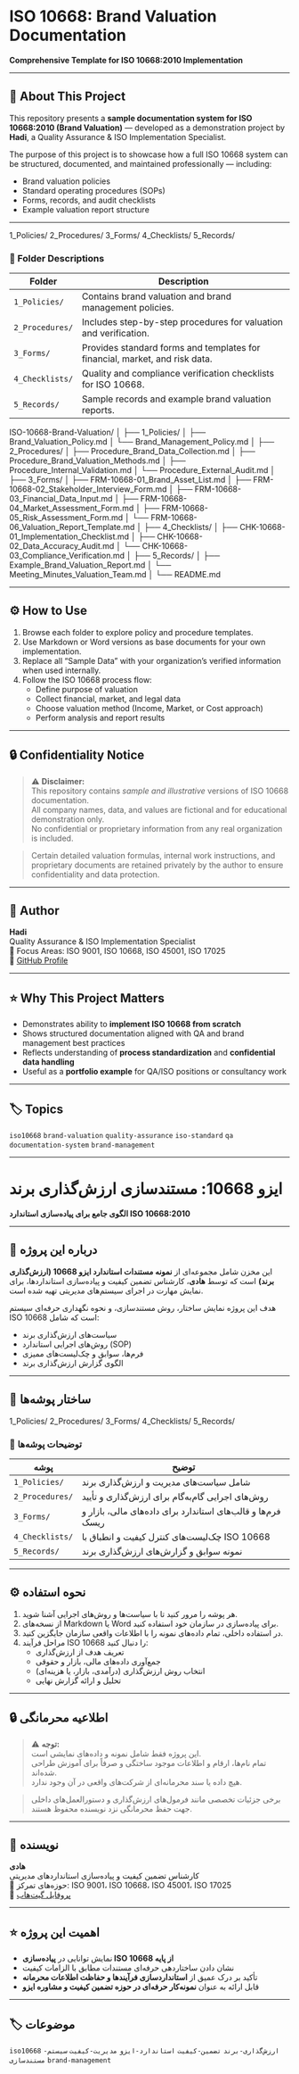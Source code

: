 # ISO 10668: Brand Valuation Documentation  
**Comprehensive Template for ISO 10668:2010 Implementation**

---

## 📘 About This Project
This repository presents a **sample documentation system for ISO 10668:2010 (Brand Valuation)** — developed as a demonstration project by **Hadi**, a Quality Assurance & ISO Implementation Specialist.  

The purpose of this project is to showcase how a full ISO 10668 system can be structured, documented, and maintained professionally — including:
- Brand valuation policies  
- Standard operating procedures (SOPs)  
- Forms, records, and audit checklists  
- Example valuation report structure  

---
1_Policies/ 2_Procedures/ 3_Forms/ 4_Checklists/ 5_Records/

### 📁 Folder Descriptions
| Folder | Description |
|--------|--------------|
| `1_Policies/` | Contains brand valuation and brand management policies. |
| `2_Procedures/` | Includes step-by-step procedures for valuation and verification. |
| `3_Forms/` | Provides standard forms and templates for financial, market, and risk data. |
| `4_Checklists/` | Quality and compliance verification checklists for ISO 10668. |
| `5_Records/` | Sample records and example brand valuation reports. |


ISO-10668-Brand-Valuation/
│
├── 1_Policies/
│   ├── Brand_Valuation_Policy.md
│   └── Brand_Management_Policy.md
│
├── 2_Procedures/
│   ├── Procedure_Brand_Data_Collection.md
│   ├── Procedure_Brand_Valuation_Methods.md
│   ├── Procedure_Internal_Validation.md
│   └── Procedure_External_Audit.md
│
├── 3_Forms/
│   ├── FRM-10668-01_Brand_Asset_List.md
│   ├── FRM-10668-02_Stakeholder_Interview_Form.md
│   ├── FRM-10668-03_Financial_Data_Input.md
│   ├── FRM-10668-04_Market_Assessment_Form.md
│   ├── FRM-10668-05_Risk_Assessment_Form.md
│   └── FRM-10668-06_Valuation_Report_Template.md
│
├── 4_Checklists/
│   ├── CHK-10668-01_Implementation_Checklist.md
│   ├── CHK-10668-02_Data_Accuracy_Audit.md
│   └── CHK-10668-03_Compliance_Verification.md
│
├── 5_Records/
│   ├── Example_Brand_Valuation_Report.md
│   └── Meeting_Minutes_Valuation_Team.md
│
└── README.md

---

## ⚙️ How to Use
1. Browse each folder to explore policy and procedure templates.  
2. Use Markdown or Word versions as base documents for your own implementation.  
3. Replace all “Sample Data” with your organization’s verified information when used internally.  
4. Follow the ISO 10668 process flow:
   - Define purpose of valuation  
   - Collect financial, market, and legal data  
   - Choose valuation method (Income, Market, or Cost approach)  
   - Perform analysis and report results  

---

## 🔒 Confidentiality Notice
> ⚠️ **Disclaimer:**  
> This repository contains *sample and illustrative* versions of ISO 10668 documentation.  
> All company names, data, and values are fictional and for educational demonstration only.  
> No confidential or proprietary information from any real organization is included.  

> Certain detailed valuation formulas, internal work instructions, and proprietary documents are retained privately by the author to ensure confidentiality and data protection.

---

## 🧠 Author
**Hadi**  
Quality Assurance & ISO Implementation Specialist  
📍 Focus Areas: ISO 9001, ISO 10668, ISO 45001, ISO 17025  
🔗 [GitHub Profile](https://github.com/YourGitHubUsername)

---

## ⭐ Why This Project Matters
- Demonstrates ability to **implement ISO 10668 from scratch**  
- Shows structured documentation aligned with QA and brand management best practices  
- Reflects understanding of **process standardization** and **confidential data handling**  
- Useful as a **portfolio example** for QA/ISO positions or consultancy work  

---

## 🏷️ Topics
`iso10668` `brand-valuation` `quality-assurance` `iso-standard` `qa` `documentation-system` `brand-management`

---

# ایزو 10668: مستندسازی ارزش‌گذاری برند  
**الگوی جامع برای پیاده‌سازی استاندارد ISO 10668:2010**

---

## 📘 درباره این پروژه
این مخزن شامل مجموعه‌ای از **نمونه مستندات استاندارد ایزو 10668 (ارزش‌گذاری برند)** است که توسط **هادی**، کارشناس تضمین کیفیت و پیاده‌سازی استانداردها، برای نمایش مهارت در اجرای سیستم‌های مدیریتی تهیه شده است.  

هدف این پروژه نمایش ساختار، روش مستندسازی، و نحوه نگهداری حرفه‌ای سیستم ISO 10668 است که شامل:
- سیاست‌های ارزش‌گذاری برند  
- روش‌های اجرایی استاندارد (SOP)  
- فرم‌ها، سوابق و چک‌لیست‌های ممیزی  
- الگوی گزارش ارزش‌گذاری برند  

---

## 🧩 ساختار پوشه‌ها

1_Policies/ 2_Procedures/ 3_Forms/ 4_Checklists/ 5_Records/

### 📁 توضیحات پوشه‌ها
| پوشه | توضیح |
|------|--------|
| `1_Policies/` | شامل سیاست‌های مدیریت و ارزش‌گذاری برند |
| `2_Procedures/` | روش‌های اجرایی گام‌به‌گام برای ارزش‌گذاری و تأیید |
| `3_Forms/` | فرم‌ها و قالب‌های استاندارد برای داده‌های مالی، بازار و ریسک |
| `4_Checklists/` | چک‌لیست‌های کنترل کیفیت و انطباق با ISO 10668 |
| `5_Records/` | نمونه سوابق و گزارش‌های ارزش‌گذاری برند |

---

## ⚙️ نحوه استفاده
1. هر پوشه را مرور کنید تا با سیاست‌ها و روش‌های اجرایی آشنا شوید.  
2. از نسخه‌های Markdown یا Word برای پیاده‌سازی در سازمان خود استفاده کنید.  
3. در استفاده داخلی، تمام داده‌های نمونه را با اطلاعات واقعی سازمان جایگزین کنید.  
4. مراحل فرآیند ISO 10668 را دنبال کنید:
   - تعریف هدف از ارزش‌گذاری  
   - جمع‌آوری داده‌های مالی، بازار و حقوقی  
   - انتخاب روش ارزش‌گذاری (درآمدی، بازار، یا هزینه‌ای)  
   - تحلیل و ارائه گزارش نهایی  

---

## 🔒 اطلاعیه محرمانگی
> ⚠️ **توجه:**  
> این پروژه فقط شامل نمونه و داده‌های نمایشی است.  
> تمام نام‌ها، ارقام و اطلاعات موجود ساختگی و صرفاً برای آموزش طراحی شده‌اند.  
> هیچ داده یا سند محرمانه‌ای از شرکت‌های واقعی در آن وجود ندارد.  

> برخی جزئیات تخصصی مانند فرمول‌های ارزش‌گذاری و دستورالعمل‌های داخلی جهت حفظ محرمانگی نزد نویسنده محفوظ هستند.

---

## 🧠 نویسنده
**هادی**  
کارشناس تضمین کیفیت و پیاده‌سازی استانداردهای مدیریتی  
📍 حوزه‌های تمرکز: ISO 9001، ISO 10668، ISO 45001، ISO 17025  
🔗 [پروفایل گیت‌هاب](https://github.com/YourGitHubUsername)

---

## ⭐ اهمیت این پروژه
- نمایش توانایی در **پیاده‌سازی ISO 10668 از پایه**  
- نشان دادن ساختاردهی حرفه‌ای مستندات مطابق با الزامات کیفیت  
- تأکید بر درک عمیق از **استانداردسازی فرآیندها و حفاظت اطلاعات محرمانه**  
- قابل ارائه به عنوان **نمونه‌کار حرفه‌ای در حوزه تضمین کیفیت و مشاوره ایزو**  

---

## 🏷️ موضوعات
`iso10668` `ارزش‌گذاری-برند` `تضمین-کیفیت` `استاندارد-ایزو` `مدیریت-کیفیت` `سیستم-مستندسازی` `brand-management`

